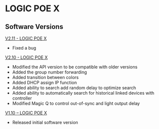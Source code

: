 # LOGIC POE X

## Software Versions

[V2.11 - LOGIC POE X](https://github.com/CHAUVET-ILUMINARC/LOGICPOEX/blob/d7bb1d1b20caee1e350a0331aa9e9675fd795387/firmware/V2.11_241009.zip)
- Fixed a bug

[V2.10 - LOGIC POE X](https://github.com/CHAUVET-ILUMINARC/LOGICPOEX/blob/70e5f968e3353df7271927fd6d0b14c5b90ff9e0/firmware/V2.10_240826.zip)
- Modified the API version to be compatible with older versions
- Added the group number forwarding
- Added transition between colors
- Added DHCP assign IP function
- Added ability to search add random delay to optimize search
- Added ability to automatically search for historical linked devices with controller
- Modified Magic Q to control out-of-sync and light output delay
 
[V1.10 – LOGIC POE X](https://github.com/CHAUVET-ILUMINARC/LOGICPOEX/blob/70e5f968e3353df7271927fd6d0b14c5b90ff9e0/firmware/V1.10_230113.zip)
- Released initial software version
